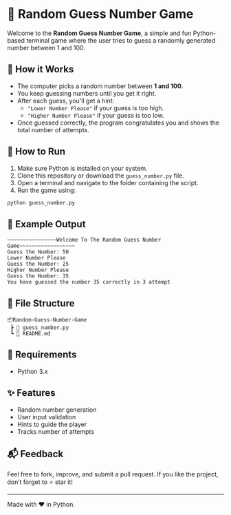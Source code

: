 # 🎯 Random Guess Number Game

Welcome to the **Random Guess Number Game**, a simple and fun Python-based terminal game where the user tries to guess a randomly generated number between 1 and 100.

## 🧠 How it Works

- The computer picks a random number between **1 and 100**.
- You keep guessing numbers until you get it right.
- After each guess, you'll get a hint:
  - `"Lower Number Please"` if your guess is too high.
  - `"Higher Number Please"` if your guess is too low.
- Once guessed correctly, the program congratulates you and shows the total number of attempts.

## 🚀 How to Run

1. Make sure Python is installed on your system.
2. Clone this repository or download the `guess_number.py` file.
3. Open a terminal and navigate to the folder containing the script.
4. Run the game using:

```bash
python guess_number.py
```

## 📝 Example Output

```
~~~~~~~~~~~~~~~~Welcome To The Random Guess Number Game~~~~~~~~~~~~~~~~~~
Guess the Number: 50
Lower Number Please
Guess the Number: 25
Higher Number Please
Guess the Number: 35
You have guessed the number 35 correctly in 3 attempt
```

## 📁 File Structure

```
📦Random-Guess-Number-Game
 ┣ 📄 guess_number.py
 ┗ 📄 README.md
```

## 📌 Requirements

- Python 3.x

## ✨ Features

- Random number generation
- User input validation
- Hints to guide the player
- Tracks number of attempts

## 📬 Feedback

Feel free to fork, improve, and submit a pull request. If you like the project, don’t forget to ⭐ star it!

---

Made with ❤️ in Python.
